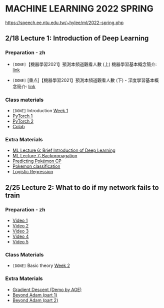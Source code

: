 # MACHINE LEARNING 2022 SPRING

<https://speech.ee.ntu.edu.tw/~hylee/ml/2022-spring.php>

## 2/18 Lecture 1: Introduction of Deep Learning

### Preparation - zh

* `[DONE]`【機器學習2021】預測本頻道觀看人數 (上) 機器學習基本概念簡介: [link](https://www.youtube.com/watch?v=Ye018rCVvOo)

* `[DONE]` [重点]【機器學習2021】預測本頻道觀看人數 (下) - 深度學習基本概念簡介: [link](https://www.youtube.com/watch?v=bHcJCp2Fyxs)

### Class materials

* `[DONE]` Introduction [Week 1](https://www.youtube.com/watch?v=7XZR0-4uS5s)
* [PyTorch 1](https://www.youtube.com/watch?v=85uJ9hSaXig)
* [PyTorch 2](https://www.youtube.com/watch?v=VbqNn20FoHM)
* [Colab](https://www.youtube.com/watch?v=YmPF0jrWn6Y)

### Extra Materials

* [ML Lecture 6: Brief Introduction of Deep Learning](https://www.youtube.com/watch?v=Dr-WRlEFefw)
* [ML Lecture 7: Backpropagation](https://www.youtube.com/watch?v=ibJpTrp5mcE)
* [Predicting Pokémon CP](https://www.youtube.com/watch?v=fegAeph9UaA)
* [Pokemon classification](https://www.youtube.com/watch?v=fZAZUYEeIMg)
* [Logistic Regression](https://www.youtube.com/watch?v=hSXFuypLukA)

## 2/25 Lecture 2: What to do if my network fails to train

### Preparation - zh

* [Video 1](https://www.youtube.com/watch?v=WeHM2xpYQpw)
* [Video 2](https://www.youtube.com/watch?v=QW6uINn7uGk)
* [Video 3](https://www.youtube.com/watch?v=zzbr1h9sF54)
* [Video 4](https://www.youtube.com/watch?v=HYUXEeh3kwY)
* [Video 5](https://www.youtube.com/watch?v=O2VkP8dJ5FE)

### Class Materials

* `[DONE]` Basic theory [Week 2](https://www.youtube.com/watch?v=_j9MVVcvyZI)

### Extra Materials

* [Gradient Descent (Demo by AOE)](https://www.youtube.com/watch?v=1_HBTJyWgNA)
* [Beyond Adam (part 1)](https://www.youtube.com/watch?v=4pUmZ8hXlHM)
* [Beyond Adam (part 2)](https://www.youtube.com/watch?v=e03YKGHXnL8)

